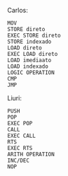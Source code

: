Carlos:

	MOV 
	STORE direto
	EXEC STORE direto
	STORE indexado
	LOAD direto 
	EXEC LOAD direto 
	LOAD imediaato
	LOAD indexado
	LOGIC OPERATION
	CMP
	JMP

Liuri:

	PUSH
	POP
	EXEC POP
	CALL
	EXEC CALL 
	RTS
	EXEC RTS 
	ARITH OPERATION
	INC/DEC
	NOP
